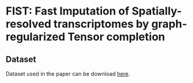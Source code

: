 # FIST: Fast Imputation of Spatially-resolved transcriptomes by graph-regularized Tensor completion
## Dataset
Dataset used in the paper can be download [here](http://compbio.cs.umn.edu/FIST_data.tgz).


